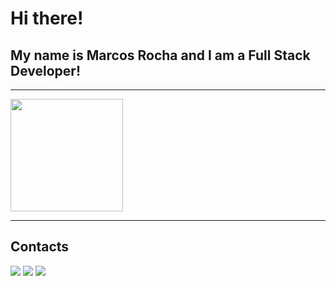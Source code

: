           
# Hi there!
##  My name is Marcos Rocha and I am a Full Stack Developer!

<hr>

<div>
          <a href="https://github.com/marcosrocha-br">
          <img height="180em" src="https://github-readme-stats.vercel.app/api/top-langs/?username=marcosrocha-br&layout=compact&langs_count=7&theme=dracula"/>
          </a>
</div>

<hr>
<!--
💬 Feel free to visit my <a href="https://github.com/marcosrocha-br?tab=repositories">repositories</a>!!!

<hr>
-->

## Contacts

<div>
          <a href="https://www.linkedin.com/in/marcosrocha-br/" target="_blank"><img src="https://img.shields.io/badge/-LinkedIn-%230077B5?style=for-the-badge&logo=linkedin&logoColor=white" target="_blank"></a> 
          <a href = "mailto:contato@marcosrocha.br@hotmail.com" target="_blank"><img src="https://img.shields.io/badge/Microsoft_Outlook-0078D4?style=for-the-badge&logo=microsoft-outlook&logoColor=white" target="_blank"></a>
          <a href = "mailto:contato@marcosrocha.xz@gmail.com"><img src="https://img.shields.io/badge/Gmail-D14836?style=for-the-badge&logo=gmail&logoColor=white" target="_blank"></a>
</div>
